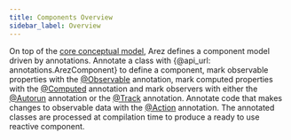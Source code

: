 ```yaml
---
title: Components Overview
sidebar_label: Overview
---
```


On top of the [core conceptual model](concepts.md), Arez defines a component model driven by annotations. Annotate
a class with {@api_url: annotations.ArezComponent} to define a component, mark observable properties with the
[@Observable](at_observable.md) annotation, mark computed properties with the [@Computed](at_computed.md)
annotation and mark observers with either the [@Autorun](at_autorun.md) annotation or the
[@Track](at_track.md) annotation. Annotate code that makes changes to observable data with the [@Action](at_action.md)
annotation. The annotated classes are processed at compilation time to produce a ready to use reactive component.
